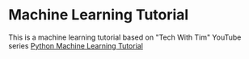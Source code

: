 # Machine Learning Tutorial

This is a machine learning tutorial based on "Tech With Tim" YouTube series
[Python Machine Learning Tutorial ](https://www.youtube.com/watch?v=ujTCoH21GlA&list=PLzMcBGfZo4-mP7qA9cagf68V06sko5otr)